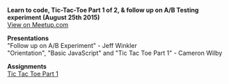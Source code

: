 **Learn to code, Tic-Tac-Toe Part 1 of 2, & follow up on A/B Testing experiment (August 25th 2015)**<br />
[View on Meetup.com](http://www.meetup.com/Origin-Code-Academy-Meetup/events/224587422/)

**Presentations**<br />
"Follow up on A/B Experiment" - Jeff Winkler<br />
"Orientation", "Basic JavaScript" and "Tic Tac Toe Part 1" - Cameron Wilby

**Assignments**<br />
[Tic Tac Toe Part 1](https://github.com/OriginCodeAcademy/Meetup/tree/master/Projects/01-TicTacToe)
